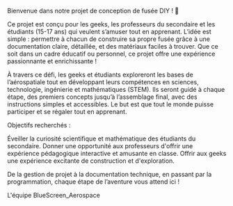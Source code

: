 Bienvenue dans notre projet de conception de fusée DIY ! 🚀

Ce projet est conçu pour les geeks, les professeurs du secondaire et les étudiants (15-17 ans) qui veulent s’amuser tout en apprenant. L’idée est simple : permettre à chacun de construire sa propre fusée grâce à une documentation claire, détaillée, et des matériaux faciles à trouver. Que ce soit dans un cadre éducatif ou personnel, ce projet offre une expérience passionnante et enrichissante !

À travers ce défi, les geeks et étudiants exploreront les bases de l’aérospatiale tout en développant leurs compétences en sciences, technologie, ingénierie et mathématiques (STEM). Ils seront guidé à chaque étape, des premiers concepts jusqu’à l’assemblage final, avec des instructions simples et accessibles. Le but est que tout le monde puisse participer et se régaler tout en apprenant.

Objectifs recherchés :

Éveiller la curiosité scientifique et mathématique des étudiants du secondaire.
Donner une opportunité aux professeurs d'offrir une expérience pédagogique interactive et amusante en classe. 
Offrir aux geeks une expérience excitante de construction et d'exploration.

De la gestion de projet à la documentation technique, en passant par la programmation, chaque étape de l’aventure vous attend ici !

L'équipe BlueScreen_Aerospace

